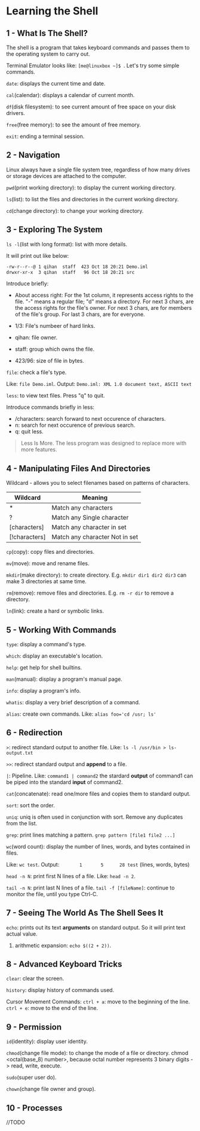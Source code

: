 # Learning the Shell

## 1 - What Is The Shell?
The shell is a program that takes keyboard commands and passes them to the operating system to carry out.

Terminal Emulator looks like: `[me@linuxbox ~]$ `. Let's try some simple commands.

`date`: displays the current time and date.

`cal`(calendar): displays a calendar of current month.

`df`(disk filesystem): to see current amount of free space on your disk drivers.

`free`(free memory): to see the amount of free memory.

`exit`: ending a terminal session.

## 2 - Navigation
Linux always have a single file system tree, regardless of how many drives or storage devices are attached to the computer.

`pwd`(print working directory): to display the current working directory.

`ls`(list): to list the files and directories in the current working directory.

`cd`(change directory): to change your working directory.

## 3 - Exploring The System
`ls -l`(list with long format): list with more details.

It will print out like below:
```bash
-rw-r--r--@ 1 qihan  staff  423 Oct 18 20:21 Demo.iml
drwxr-xr-x  3 qihan  staff   96 Oct 18 20:21 src
```
Introduce briefly:

- About access right:
For the 1st column, it represents access rights to the file. "-" means a regular file; "d" means a directory.
For next 3 chars, are the access rights for the file's owner.
For next 3 chars, are for members of the file's group.
For last 3 chars, are for everyone.

- 1/3: File's numbeer of hard links.

- qihan: file owner.

- staff: group which owns the file.

- 423/96: size of file in bytes.

`file`: check a file's type. 

Like: `file Demo.iml`. Output: `Demo.iml: XML 1.0 document text, ASCII text`

`less`: to view text files. Press "q" to quit.

Introduce commands briefly in less:
- /characters: search forward to next occurence of characters.
- n: search for next occurence of previous search.
- q: quit less.

> Less Is More. The less program was designed to replace more with more features.

## 4 - Manipulating Files And Directories

Wildcard - allows you to select filenames based on patterns of characters.

| Wildcard      | Meaning                        |
|---------------|--------------------------------|
| *             | Match any characters           |
| ?             | Match any Single character     |
| [characters]  | Match any character in set     |
| [!characters] | Match any character Not in set |

`cp`(copy): copy files and directories.

`mv`(move): move and rename files.

`mkdir`(make directory): to create directory. E.g. `mkdir dir1 dir2 dir3` can make 3 directories at same time.

`rm`(remove): remove files and directories. E.g. `rm -r dir` to remove a directory.

`ln`(link): create a hard or symbolic links.

## 5 - Working With Commands

`type`: display a command's type. 

`which`: display an executable's location.

`help`: get help for shell builtins. 

`man`(manual): display a program's manual page.

`info`: display a program's info.

`whatis`: display a very brief description of a command.

`alias`: create own commands. Like: `alias foo='cd /usr; ls'`

## 6 - Redirection

`>`: redirect standard output to another file. Like: `ls -l /usr/bin > ls-output.txt`

`>>`: redirect standard output and **append** to a file.

`|`: Pipeline. Like: `command1 | command2` the stardard **output** of command1 can be piped into the standard **input**
of command2.

`cat`(concatenate): read one/more files and copies them to standard output.

`sort`: sort the order.

`uniq`: uniq is often used in conjunction with sort. Remove any duplicates from the list.

`grep`: print lines matching a pattern. `grep pattern [file1 file2 ...]`

`wc`(word count): display the number of lines, words, and bytes contained in files. 

Like: `wc test`.
Output: `       1       5      28 test` (lines, words, bytes)

`head -n N`: print first N lines of a file. Like: `head -n 2`.

`tail -n N`: print last N lines of a file. `tail -f [fileName]`: continue to monitor the file, until you type Ctrl-C.

## 7 - Seeing The World As The Shell Sees It

`echo`: prints out its text **arguments** on standard output. So it will print text actual value.
1. arithmetic expansion: `echo $((2 + 2))`.

## 8 - Advanced Keyboard Tricks
`clear`: clear the screen.

`history`: display history of commands used.

Cursor Movement Commands:
`ctrl + a`: move to the beginning of the line.
`ctrl + e`: move to the end of the line.

## 9 - Permission
`id`(identity): display user identity.

`chmod`(change file mode): to change the mode of a file or directory.
chmod <octal(base_8) number>, because octal number represents 3 binary digits -> read, write, execute.

`sudo`(super user do).

`chown`(change file owner and group).

## 10 - Processes
//TODO
